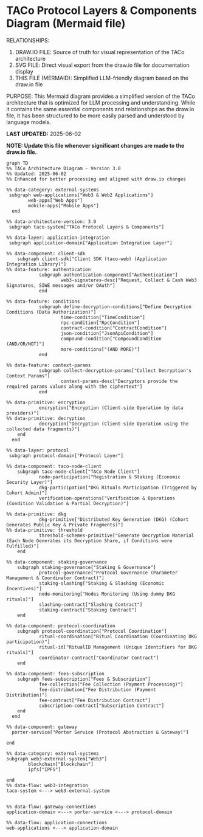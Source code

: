 # TACo Protocol Layers & Components Diagram (Mermaid file)

RELATIONSHIPS:

1.  DRAW.IO FILE: Source of truth for visual representation of the TACo architecture
2.  SVG FILE: Direct visual export from the draw.io file for documentation display
3.  THIS FILE (MERMAID): Simplified LLM-friendly diagram based on the draw.io file

PURPOSE:
This Mermaid diagram provides a simplified version of the TACo architecture that is optimized for LLM processing and understanding. While it contains the same essential components and relationships as the draw.io file, it has been structured to be more easily parsed and understood by language models.

**LAST UPDATED:** 2025-06-02

**NOTE: Update this file whenever significant changes are made to the draw.io file.**

```mermaid
graph TD
%% TACo Architecture Diagram - Version 3.0
%% Updated: 2025-06-02
%% Enhanced for better processing and aligned with draw.io changes

%% data-category: external-systems
 subgraph web-applications["Web3 & Web2 Applications"]
        web-apps["Web Apps"]
        mobile-apps["Mobile Apps"]
  end

%% data-architecture-version: 3.0
 subgraph taco-system["TACo Protocol Layers & Components"]

%% data-layer: application-integration
 subgraph application-domain["Application Integration Layer"]

%% data-component: client-sdk
    subgraph client-sdk["Client SDK (taco-web) (Application Integration Library)"]
%% data-feature: authentication
            subgraph authentication-component["Authentication"]
                    web3-signatures-desc["Request, Collect & Cash Web3 Signatures, SIWE messages and/or OAuth"]
            end

%% data-feature: conditions
            subgraph define-decryption-conditions["Define Decryption Conditions (Data Authorization)"]
                    time-condition["TimeCondition"]
                    rpc-condition["RpcCondition"]
                    contract-condition["ContractCondition"]
                    json-condition["JsonApiCondition"]
                    compound-condition["CompoundCondition (AND/OR/NOT)"]
                    more-conditions["(AND MORE)"]
            end

%% data-feature: context-params
            subgraph collect-decryption-params["Collect Decryption's Context Params"]
                    context-params-desc["Decryptors provide the required params values along with the ciphertext"]
            end

%% data-primitive: encryption
            encryption["Encryption (Client-side Operation by data providers)"]
%% data-primitive: decryption
            decryption["Decryption (Client-side Operation using the collected data fragments)"]
    end
  end

%% data-layer: protocol
 subgraph protocol-domain["Protocol Layer"]

%% data-component: taco-node-client
    subgraph taco-node-client["TACo Node Client"]
            node-participation["Registration & Staking (Economic Security Layer)"]
            dkg-participation["DKG Rituals Participation (Triggered by Cohort Admin)"]
            verification-operations["Verification & Operations (Condition Validation & Partial Decryption)"]

%% data-primitive: dkg
            dkg-primitive["Distributed Key Generation (DKG) (Cohort Generates Public Key & Private Fragments)"]
%% data-primitive: threshold
            threshold-schemes-primitive["Generate Decryption Material (Each Node Generates its Decryption Share, if Conditions were Fulfilled)"]
    end

%% data-component: staking-governance
    subgraph staking-governance["Staking & Governance"]
            protocol-governance["Protocol Governance (Parameter Management & Coordinator Contract)"]
            staking-slashing["Staking & Slashing (Economic Incentives)"]
            node-monitoring["Nodes Monitoring (Using dummy DKG rituals)"]
            slashing-contract["Slashing Contract"]
            staking-contract["Staking Contract"]
    end

%% data-component: protocol-coordination
    subgraph protocol-coordination["Protocol Coordination"]
            ritual-coordination["Ritual Coordination (Coordinating DKG participation)"]
            ritual-id["RitualID Management (Unique Identifiers for DKG rituals)"]
            coordinator-contract["Coordinator Contract"]
    end

%% data-component: fees-subscription
    subgraph fees-subscription["Fees & Subscription"]
            fee-collection["Fee Collection (Payment Processing)"]
            fee-distribution["Fee Distribution (Payment Distribution)"]
            fee-contract["Fee Distribution Contract"]
            subscription-contract["Subscription Contract"]
    end
  end

%% data-component: gateway
  porter-service["Porter Service (Protocol Abstraction & Gateway)"]

end

%% data-category: external-systems
subgraph web3-external-system["Web3"]
        blockchain["Blockchain"]
        ipfs["IPFS"]

end
%% data-flow: web3-integration
taco-system <---> web3-external-system


%% data-flow: gateway-connections
application-domain <---> porter-service <---> protocol-domain

%% data-flow: application-connections
web-applications <---> application-domain

```
